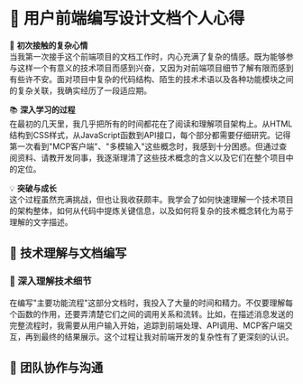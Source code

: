 # 📝 用户前端编写设计文档个人心得

🔄 **初次接触的复杂心情**  
当我第一次接手这个前端项目的文档工作时，内心充满了复杂的情感。既为能够参与这样一个有意义的技术项目而感到兴奋，又因为对前端项目细节了解有限而感到有些许不安。面对项目中复杂的代码结构、陌生的技术术语以及各种功能模块之间的复杂关联，我确实经历了一段适应期。

📚 **深入学习的过程**  
在最初的几天里，我几乎把所有的时间都花在了阅读和理解项目架构上。从HTML结构到CSS样式，从JavaScript函数到API接口，每个部分都需要仔细研究。记得第一次看到"MCP客户端"、"多模输入"这些概念时，我感到十分困惑。但通过查阅资料、请教开发同事，我逐渐理清了这些技术概念的含义以及它们在整个项目中的定位。

💡 **突破与成长**  
这个过程虽然充满挑战，但也让我收获颇丰。我学会了如何快速理解一个技术项目的架构整体，如何从代码中提炼关键信息，以及如何将复杂的技术概念转化为易于理解的文字描述。

## 🔧 技术理解与文档编写

### 🎨 深入理解技术细节
在编写"主要功能流程"这部分文档时，我投入了大量的时间和精力。不仅要理解每个函数的作用，还要弄清楚它们之间的调用关系和流转。比如，在描述消息发送的完整流程时，我需要从用户输入开始，追踪到前端处理、API调用、MCP客户端交互，再到最终的结果展示。这个过程让我对前端开发的复杂性有了更深刻的认识。

## 🤝 团队协作与沟通

### 🌉 沟通桥梁作用
作为文档编写者，我发现自己实际上扮演了团队内部沟通桥梁的角色。我需要将开发人员的技术实现转化为产品经理能够理解的功能描述，同时将用户需求准确地传达给开发团队。

## 🌱 个人成长与收获

### 🚀 技术理解能力提升
通过这个项目的文档工作，我的技术理解能力得到了显著的提升。虽然不直接参与编码，但我对前端技术的理解深度已经远超从前。现在我能够快速理解技术方案的实现原理，准确评估功能实现的复杂度，这些能力对我未来的职业发展具有重要意义。

## 💫 对文档工作的新认识

经过这个项目的实践，我对文档工作有了全新的认识。文档不再是项目的附属品，而是项目成功的关键要素。好的文档能够：
- 📉 显著降低团队的沟通成本
- 📚 保证项目知识的有效传承
- 🎨 提升产品的专业形象和用户体验
同时，文档工作也是一个极佳的学习机会🎓。通过编写文档，我不仅加深了对技术的理解，还提升了逻辑思维、沟通表达和项目管理能力。这些软技能在任何技术岗位都是非常重要的。

## 🔭 未来展望与自我期许
这次文档工作的经历让我看到了自己的成长潜力，也明确了未来的发展方向。我希望能够：
1. 🔍 继续深化对前端技术的理解，继续参与一些实际的开发工作
2. 🤝 探索更高效的文档协作和管理方式
3. 📋 将在这个项目中积累的经验应用到未来的工作中
4. 🔗 在技术和文档之间找到更好的结合点

虽然我的主要职责是文档工作，但我相信这份经历将为我打开更广阔的职业发展空间。每一个项目的参与，无论角色如何，都是个人成长的重要阶梯。我期待在未来的工作中，能够继续发挥文档工作的专业价值，为团队和项目贡献自己的力量。

📖 文档是技术的翻译官，是知识的守护者。在这个项目中，我完成的不仅仅是文档的编写和维护，更重要的是收获了理解技术、团队沟通、系统思考的宝贵能力。这些收获将伴随着我在未来的职业道路上继续前行🚶‍♂️。
